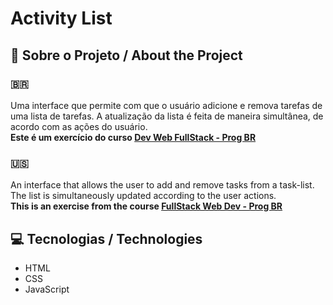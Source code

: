 # Activity List

## 📖 Sobre o Projeto / About the Project

### :brazil:
Uma interface que permite com que o usuário adicione e remova tarefas de uma lista de tarefas.
A atualização da lista é feita de maneira simultânea, de acordo com as ações do usuário.
<br>
**Este é um exercício do curso [Dev Web FullStack - Prog BR](https://programadorbr.com)**

### :us:
An interface that allows the user to add and remove tasks from a task-list.
The list is simultaneously updated according to the user actions.
<br>
**This is an exercise from the course [FullStack Web Dev - Prog BR](https://programadorbr.com)**

## 💻 Tecnologias / Technologies
* HTML
* CSS
* JavaScript
